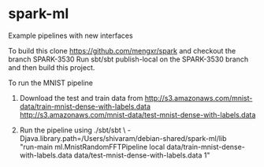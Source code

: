 spark-ml
========

Example pipelines with new interfaces 

To build this clone https://github.com/mengxr/spark and checkout the branch SPARK-3530
Run sbt/sbt publish-local on the SPARK-3530 branch and then build this project.

To run the MNIST pipeline 
1. Download the test and train data from
   http://s3.amazonaws.com/mnist-data/train-mnist-dense-with-labels.data
   http://s3.amazonaws.com/mnist-data/test-mnist-dense-with-labels.data 

2. Run the pipeline using
  ./sbt/sbt \ 
    -Djava.library.path=/Users/shivaram/debian-shared/spark-ml/lib \
    "run-main ml.MnistRandomFFTPipeline local data/train-mnist-dense-with-labels.data data/test-mnist-dense-with-labels.data 1"
